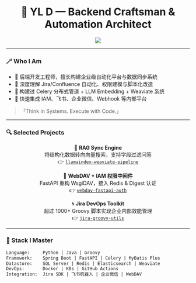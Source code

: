 <h1 align="center">🧠 YL D — Backend Craftsman & Automation Architect</h1>

<p align="center">
  <img src="https://readme-typing-svg.herokuapp.com?font=JetBrains+Mono&duration=2500&pause=1000&color=00C2FF&center=true&vCenter=true&width=600&lines=Java%2C+Python%2C+Groovy+%F0%9F%94%A5;Backend+Engineering+%E2%9C%94;System+Integration+%E2%9C%94;Celery+%7C+Jira+%7C+Weaviate+%E2%9C%94" />
</p>

---

### 🪄 Who I Am

- 🔧 后端开发工程师，擅长构建企业级自动化平台与数据同步系统
- 🧩 深度理解 Jira/Confluence 自动化、权限建模与脚本化改造
- 🧠 构建过 Celery 分布式管道 + LLM Embedding + Weaviate 系统
- 🔐 快速集成 IAM、飞书、企业微信、Webhook 等内部平台

> 「Think in Systems. Execute with Code.」

---

### 🔍 Selected Projects

<div align="center">

🧠 **RAG Sync Engine**  
将结构化数据转向向量搜索，支持字段过滤问答  
👉 [`llamaindex-weaviate-pipeline`](https://github.com/DYL521/llamaindex-weaviate-pipeline)

🔐 **WebDAV + IAM 权限中间件**  
FastAPI 重构 WsgiDAV，接入 Redis & Digest 认证  
👉 [`webdav-fastapi-auth`](https://github.com/DYL521/webdav-fastapi-auth)

🌀 **Jira DevOps Toolkit**  
超过 1000+ Groovy 脚本实现企业内部效能管理  
👉 [`jira-groovy-utils`](https://github.com/DYL521/jira-groovy-utils)

</div>

---

### 🧰 Stack I Master

```txt
Language:     Python | Java | Groovy
Framework:    Spring Boot | FastAPI | Celery | MyBatis Plus
Datastore:    SQL Server | Redis | Elasticsearch | Weaviate
DevOps:       Docker | K8s | GitHub Actions
Integration:  Jira SDK | 飞书机器人 | 企业微信 | WebDAV
